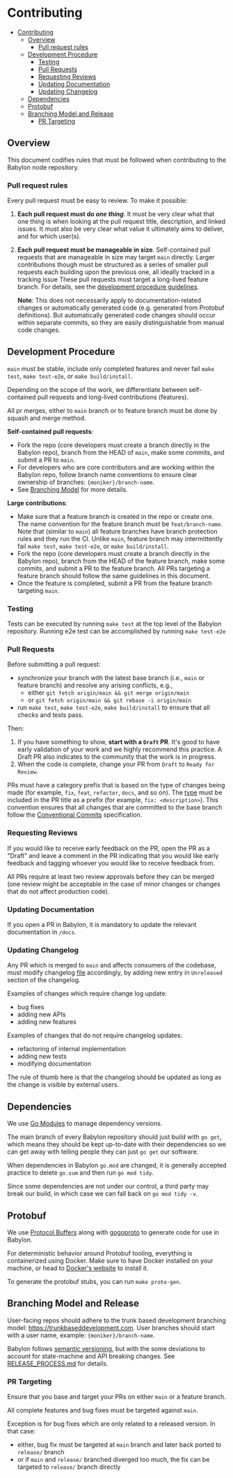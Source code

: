 # Contributing

- [Contributing](#contributing)
  - [Overview](#overview)
    - [Pull request rules](#pull-request-rules)
  - [Development Procedure](#development-procedure)
    - [Testing](#testing)
    - [Pull Requests](#pull-requests)
    - [Requesting Reviews](#requesting-reviews)
    - [Updating Documentation](#updating-documentation)
    - [Updating Changelog](#updating-changelog)
  - [Dependencies](#dependencies)
  - [Protobuf](#protobuf)
  - [Branching Model and Release](#branching-model-and-release)
    - [PR Targeting](#pr-targeting)

## Overview

This document codifies rules that must be followed when contributing to
the Babylon node repository.

### Pull request rules

Every pull request must be easy to review. To make it possible:

 1. **Each pull request must do _one thing_**. It must be very clear what that
    one thing is when looking at the pull request title, description, and linked
    issues. It must also be very clear what value it ultimately aims to deliver,
    and for which user(s).

 2. **Each pull request must be manageable in size**. Self-contained pull
    requests that are manageable in size may target `main` directly. Larger
    contributions though must be structured as a series of smaller pull requests
    each building upon the previous one, all ideally tracked in a tracking issue
    These pull requests must target a long-lived feature branch. For details,
    see the [development procedure guidelines](#development-procedure).

    **Note**: This does not necessarily apply to documentation-related changes
    or automatically generated code (e.g. generated from Protobuf definitions).
    But automatically generated code changes should occur within separate
    commits, so they are easily distinguishable from manual code changes.

## Development Procedure

`main` must be stable, include only completed features and never fail `make
test`, `make test-e2e`, or `make build/install`.

Depending on the scope of the work, we differentiate between self-contained pull
requests and long-lived contributions (features).

All pr merges, either to `main` branch or to feature branch must be done by
squash and merge method.

**Self-contained pull requests**:

* Fork the repo (core developers must create a branch directly in the Babylon
repo), branch from the HEAD of `main`, make some commits, and submit a PR to
`main`.
* For developers who are core contributors and are working within the Babylon
repo, follow branch name conventions to ensure clear ownership of branches:
`{moniker}/branch-name`.
* See [Branching Model](#branching-model-and-release) for more details.

**Large contributions**:

* Make sure that a feature branch is created in the repo or create one. The name
  convention for the feature branch must be `feat/branch-name`. Note that
  (similar to `main`) all feature branches have branch protection rules and they
  run the CI. Unlike `main`, feature branch may intermittently fail `make test`,
  `make test-e2e`, or `make build/install`.
* Fork the repo (core developers must create a branch directly in the Babylon
  repo), branch from the HEAD of the feature branch, make some commits, and
  submit a PR to the feature branch. All PRs targeting a feature branch should
  follow the same guidelines in this document.
* Once the feature is completed, submit a PR from the feature branch targeting
  `main`.

### Testing

Tests can be executed by running `make test` at the top level of the Babylon
repository. Running e2e test can be accomplished by running `make test-e2e`

### Pull Requests

Before submitting a pull request:

* synchronize your branch with the latest base branch (i.e., `main` or feature
  branch) and resolve any arising conflicts, e.g.,
  - either `git fetch origin/main && git merge origin/main`
  - or `git fetch origin/main && git rebase -i origin/main`
* run `make test`, `make test-e2e`, `make build/install` to ensure that all
  checks and tests pass.

Then:

1. If you have something to show, **start with a `Draft` PR**. It's good to have
   early validation of your work and we highly recommend this practice. A Draft
   PR also indicates to the community that the work is in progress.
2. When the code is complete, change your PR from `Draft` to `Ready for Review`.

PRs must have a category prefix that is based on the type of changes being made
(for example, `fix`, `feat`, `refactor`, `docs`, and so on). The
[type](https://github.com/commitizen/conventional-commit-types/blob/v3.0.0/index.json)
must be included in the PR title as a prefix (for example, `fix:
<description>`). This convention ensures that all changes that are committed to
the base branch follow the [Conventional
Commits](https://www.conventionalcommits.org/en/v1.0.0/) specification.

### Requesting Reviews

If you would like to receive early feedback on the PR, open the PR as a "Draft"
and leave a comment in the PR indicating that you would like early feedback and
tagging whoever you would like to receive feedback from.

All PRs require at least two review approvals before they can be merged (one
review might be acceptable in the case of minor changes or changes that do not
affect production code).

### Updating Documentation

If you open a PR in Babylon, it is mandatory to update the relevant
documentation in `/docs`.

### Updating Changelog

Any PR which is merged to `main` and affects consumers of the codebase,
must modify changelog [file](./CHANGELOG.md) accordingly, by adding new entry
in `Unreleased` section of the changelog.

Examples of changes which require change log update:
- bug fixes
- adding new APIs
- adding new features

Examples of changes that do not require changelog updates:
- refactoring of internal implementation
- adding new tests
- modifying documentation

The rule of thumb here is that the changelog should be updated as long as the change is
visible by external users.

## Dependencies

We use [Go Modules](https://github.com/golang/go/wiki/Modules) to manage
dependency versions.

The main branch of every Babylon repository should just build with `go get`,
which means they should be kept up-to-date with their dependencies so we can get
away with telling people they can just `go get` our software.

When dependencies in Babylon `go.mod` are changed, it is generally accepted
practice to delete `go.sum` and then run `go mod tidy`.

Since some dependencies are not under our control, a third party may break our
build, in which case we can fall back on `go mod tidy -v`.

## Protobuf

We use [Protocol Buffers](https://protobuf.dev) along
with [gogoproto](https://github.com/cosmos/gogoproto) to generate code for use
in Babylon.

For deterministic behavior around Protobuf tooling, everything is containerized
using Docker. Make sure to have Docker installed on your machine, or head to
[Docker's website](https://docs.docker.com/get-docker/) to install it.

To generate the protobuf stubs, you can run `make proto-gen`.

## Branching Model and Release

User-facing repos should adhere to the trunk based development branching model:
https://trunkbaseddevelopment.com. User branches should start with a user name,
example: `{moniker}/branch-name`.

Babylon follows [semantic versioning](https://semver.org), but with the some
deviations to account for state-machine and API breaking changes. See
[RELEASE_PROCESS.md](./RELEASE_PROCESS.md) for details.

### PR Targeting

Ensure that you base and target your PRs on either `main` or a feature branch.

All complete features and bug fixes must be targeted against `main`.

Exception is for bug fixes which are only related to a released version. In that
case:
- either, bug fix must be targeted at `main` branch and later back ported to
  `release/` branch
- or if `main` and `release/` branched diverged too much, the fix can be
targeted to `release/` branch directly
